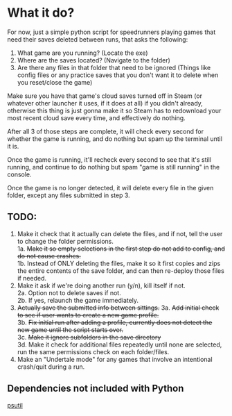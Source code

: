 # What it do?

For now, just a simple python script for speedrunners playing games that need their saves deleted between runs, that asks the following:
1. What game are you running? (Locate the exe)
2. Where are the saves located? (Navigate to the folder)
3. Are there any files in that folder that need to be ignored (Things like config files or any practice saves that you don't want it to delete when you reset/close the game)

Make sure you have that game's cloud saves turned off in Steam (or whatever other launcher it uses, if it does at all) if you didn't already, otherwise this thing is just gonna make it so Steam has to redownload your most recent cloud save every time, and effectively do nothing.

After all 3 of those steps are complete, it will check every second for whether the game is running, and do nothing but spam up the terminal until it is.

Once the game is running, it'll recheck every second to see that it's still running, and continue to do nothing but spam "game is still running" in the console.

Once the game is no longer detected, it will delete every file in the given folder, except any files submitted in step 3.

## TODO: 

1. Make it check that it actually can delete the files, and if not, tell the user to change the folder permissions.  
1a. ~~Make it so empty selections in the first step do not add to config, and do not cause crashes.~~  
1b. Instead of ONLY deleting the files, make it so it first copies and zips the entire contents of the save folder, and can then re-deploy those files if needed.
2. Make it ask if we're doing another run (y/n), kill itself if not.  
2a. Option not to delete saves if not.  
2b. If yes, relaunch the game immediately.  
3. ~~Actually save the submitted info between sittings.~~
3a. ~~Add initial check to see if user wants to create a new game profile.~~  
3b. ~~Fix initial run after adding a profile, currently does not detect the new game until the script starts over.~~  
3c. ~~Make it ignore subfolders in the save directory~~  
3d. Make it check for additional files repeatedly until none are selected, run the same permissions check on each folder/files.  
4. Make an "Undertale mode" for any games that involve an intentional crash/quit during a run.

## Dependencies not included with Python
[psutil](https://github.com/giampaolo/psutil)
